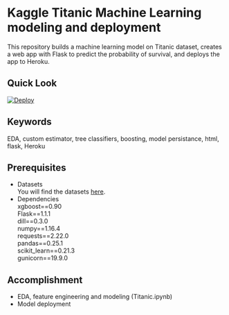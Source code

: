 # Kaggle Titanic Machine Learning modeling and deployment
This repository builds a machine learning model on Titanic dataset, creates a web app with Flask to predict the probability of survival, and deploys the app to Heroku.

## Quick Look


[![Deploy](https://www.herokucdn.com/deploy/button.svg)](https://heroku.com/deploy)
## Keywords
EDA, custom estimator, tree classifiers, boosting, model persistance, html, flask, Heroku

## Prerequisites
- Datasets  
You will find the datasets [here](https://www.kaggle.com/c/titanic/overview).   
- Dependencies  
xgboost==0.90  
Flask==1.1.1  
dill==0.3.0  
numpy==1.16.4  
requests==2.22.0  
pandas==0.25.1  
scikit_learn==0.21.3  
gunicorn==19.9.0  

## Accomplishment  
- EDA, feature engineering and modeling (Titanic.ipynb)
- Model deployment
